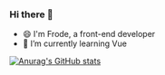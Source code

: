 ### Hi there 👋

- 😄 I'm Frode, a front-end developer
- 🌱 I’m currently learning Vue

[![Anurag's GitHub stats](https://github-readme-stats.vercel.app/api?username=Frode-git&show_icons=true)](https://github.com/anuraghazra/github-readme-stats)
